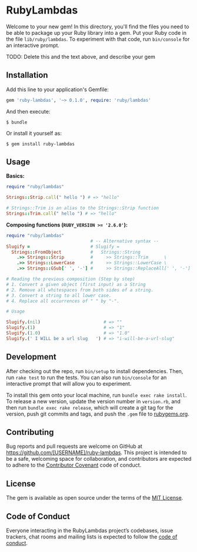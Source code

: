 # RubyLambdas

Welcome to your new gem! In this directory, you'll find the files you need to be able to package up your Ruby library into a gem. Put your Ruby code in the file `lib/ruby/lambdas`. To experiment with that code, run `bin/console` for an interactive prompt.

TODO: Delete this and the text above, and describe your gem

## Installation

Add this line to your application's Gemfile:

```ruby
gem 'ruby-lambdas', '~> 0.1.0', require: 'ruby/lambdas'
```

And then execute:

    $ bundle

Or install it yourself as:

    $ gem install ruby-lambdas

## Usage

**Basics:**
```ruby
require "ruby/lambdas"

Strings::Strip.call(" hello ") # => "hello"

# Strings::Trim is an alias to the Strings::Strip function
Strings::Trim.call(" hello ") # => "hello"
```

**Composing functions (`RUBY_VERSION >= '2.6.0'`):**
```ruby
require "ruby/lambdas"
                                # -- Alternative syntax --
Slugify =                       # Slugify =
  Strings::FromObject           #   Strings::String
    .>> Strings::Strip          #     >> Strings::Trim      \
    .>> Strings::LowerCase      #     >> Strings::LowerCase \
    .>> Strings::GSub[' ', '-'] #     >> Strings::ReplaceAll[' ', '-']

# Reading the previous composition (Step by step)
# 1. Convert a given object (first input) as a String
# 2. Remove all whitespaces from both sides of a string.
# 3. Convert a string to all lower case.
# 4. Replace all occurrences of " " by "-".

# Usage

Slugify.(nil)                        # => ""
Slugify.(1)                          # => "1"
Slugify.(1.0)                        # => "1.0"
Slugify.(' I WILL be a url slug   ') # => "i-will-be-a-url-slug"
```

## Development

After checking out the repo, run `bin/setup` to install dependencies. Then, run `rake test` to run the tests. You can also run `bin/console` for an interactive prompt that will allow you to experiment.

To install this gem onto your local machine, run `bundle exec rake install`. To release a new version, update the version number in `version.rb`, and then run `bundle exec rake release`, which will create a git tag for the version, push git commits and tags, and push the `.gem` file to [rubygems.org](https://rubygems.org).

## Contributing

Bug reports and pull requests are welcome on GitHub at https://github.com/[USERNAME]/ruby-lambdas. This project is intended to be a safe, welcoming space for collaboration, and contributors are expected to adhere to the [Contributor Covenant](http://contributor-covenant.org) code of conduct.

## License

The gem is available as open source under the terms of the [MIT License](https://opensource.org/licenses/MIT).

## Code of Conduct

Everyone interacting in the RubyLambdas project’s codebases, issue trackers, chat rooms and mailing lists is expected to follow the [code of conduct](https://github.com/[USERNAME]/ruby-lambdas/blob/master/CODE_OF_CONDUCT.md).

